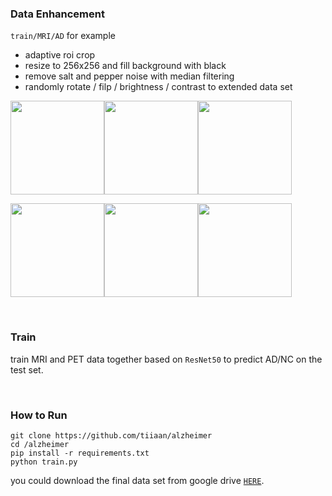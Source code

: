 ### Data Enhancement

`train/MRI/AD` for example

- adaptive roi crop 
- resize to 256x256 and fill background with black
- remove salt and pepper noise with median filtering
- randomly rotate / filp / brightness / contrast to extended data set

<img src=https://gitee.com/tiiaan/repo/raw/master/img/202109092207217.png width=150/><img src=https://gitee.com/tiiaan/repo/raw/master/img/202109092208607.png width=150/><img src=https://gitee.com/tiiaan/repo/raw/master/img/202109092209160.png width=150/>

<img src=https://gitee.com/tiiaan/repo/raw/master/img/202109092208904.png width=150/><img src=https://gitee.com/tiiaan/repo/raw/master/img/202109092208741.png width=150/><img src=https://gitee.com/tiiaan/repo/raw/master/img/202109092209113.png width=150/>

&nbsp;

### Train

train MRI and PET data together based on `ResNet50` to predict AD/NC on the test set.

&nbsp;

### How to Run

```shell
git clone https://github.com/tiiaan/alzheimer
cd /alzheimer
pip install -r requirements.txt
python train.py
```

you could download the final data set from google drive [`HERE`]().


